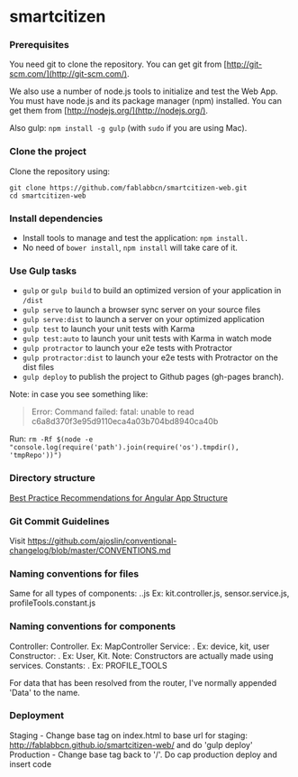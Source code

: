 # smartcitizen

### Prerequisites

You need git to clone the repository. You can get git from
[http://git-scm.com/](http://git-scm.com/).

We also use a number of node.js tools to initialize and test the Web App. You must have node.js and
its package manager (npm) installed. You can get them from [http://nodejs.org/](http://nodejs.org/).

Also gulp: `npm install -g gulp` (with `sudo` if you are using Mac).

### Clone the project

Clone the repository using:

```
git clone https://github.com/fablabbcn/smartcitizen-web.git
cd smartcitizen-web
```

### Install dependencies
* Install tools to manage and test the application: `npm install.`
* No need of `bower install`, `npm install` will take care of it.

### Use Gulp tasks

* `gulp` or `gulp build` to build an optimized version of your application in `/dist`
* `gulp serve` to launch a browser sync server on your source files
* `gulp serve:dist` to launch a server on your optimized application
* `gulp test` to launch your unit tests with Karma
* `gulp test:auto` to launch your unit tests with Karma in watch mode
* `gulp protractor` to launch your e2e tests with Protractor
* `gulp protractor:dist` to launch your e2e tests with Protractor on the dist files
* `gulp deploy` to publish the project to Github pages (gh-pages branch).

Note: in case you see something like:
> Error: Command failed: fatal: unable to read c6a8d370f3e95d9110eca4a03b704bd8940ca40b

Run:
`rm -Rf $(node -e "console.log(require('path').join(require('os').tmpdir(), 'tmpRepo'))")`

### Directory structure

[Best Practice Recommendations for Angular App Structure](https://docs.google.com/document/d/1XXMvReO8-Awi1EZXAXS4PzDzdNvV6pGcuaF4Q9821Es/pub)

### Git Commit Guidelines
Visit https://github.com/ajoslin/conventional-changelog/blob/master/CONVENTIONS.md


### Naming conventions for files
Same for all types of components:
<Name of component camelcased>.<Type of module>.js
Ex: kit.controller.js, sensor.service.js, profileTools.constant.js


### Naming conventions for components
Controller: <Name of controller capitalized>Controller. Ex: MapController
Service: <Name of service camelcased>. Ex: device, kit, user 
Constructor: <Name of constructor capitalized>. Ex: User, Kit. Note: Constructors are actually made using services.
Constants: <Name of constant uppercase joined by an underscore>. Ex: PROFILE_TOOLS

For data that has been resolved from the router, I've normally appended 'Data' to the name.

### Deployment

Staging - Change base tag on index.html to base url for staging: http://fablabbcn.github.io/smartcitizen-web/ and do 'gulp deploy'
Production - Change base tag back to '/'. Do cap production deploy and insert code
